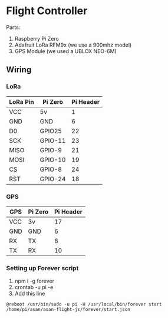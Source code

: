 # Flight Controller

Parts:

1. Raspberry Pi Zero
1. Adafruit LoRa RFM9x (we use a 900mhz model)
1. GPS Module (we used a UBLOX NEO-6M)

## Wiring

### LoRa

| LoRa Pin | Pi Zero  | Pi Header |
|----------|----------|-----------|
| VCC      | 5v       | 1         |
| GND      | GND      | 6         |
| D0       | GPIO25   | 22        |
| SCK      | GPIO-11  | 23        |
| MISO     | GPIO-9   | 21        |
| MOSI     | GPIO-10  | 19        |
| CS       | GPIO-8   | 24        |
| RST      | GPIO-24  | 18        |

### GPS

| GPS | Pi Zero  | Pi Header |
|-----|----------|-----------|
| VCC | 3v       | 17        |
| GND | GND      | 6         |
| RX  | TX       | 8         |
| TX  | RX       | 10        |

### Setting up Forever script

1. npm i -g forever
1. crontab -u pi -e
1. Add this line

```
@reboot /usr/bin/sudo -u pi -H /usr/local/bin/forever start /home/pi/asan/asan-flight-js/forever/start.json
```
